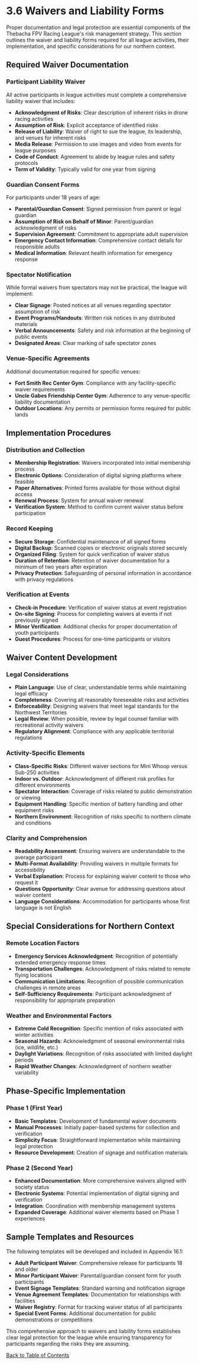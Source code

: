# 3.6 Waivers and Liability Forms

Proper documentation and legal protection are essential components of the Thebacha FPV Racing League's risk management strategy. This section outlines the waiver and liability forms required for all league activities, their implementation, and specific considerations for our northern context.

## Required Waiver Documentation

### Participant Liability Waiver

All active participants in league activities must complete a comprehensive liability waiver that includes:

- **Acknowledgment of Risks**: Clear description of inherent risks in drone racing activities
- **Assumption of Risk**: Explicit acceptance of identified risks
- **Release of Liability**: Waiver of right to sue the league, its leadership, and venues for inherent risks
- **Media Release**: Permission to use images and video from events for league purposes
- **Code of Conduct**: Agreement to abide by league rules and safety protocols
- **Term of Validity**: Typically valid for one year from signing

### Guardian Consent Forms

For participants under 18 years of age:

- **Parental/Guardian Consent**: Signed permission from parent or legal guardian
- **Assumption of Risk on Behalf of Minor**: Parent/guardian acknowledgment of risks
- **Supervision Agreement**: Commitment to appropriate adult supervision
- **Emergency Contact Information**: Comprehensive contact details for responsible adults
- **Medical Information**: Relevant health information for emergency response

### Spectator Notification

While formal waivers from spectators may not be practical, the league will implement:

- **Clear Signage**: Posted notices at all venues regarding spectator assumption of risk
- **Event Programs/Handouts**: Written risk notices in any distributed materials
- **Verbal Announcements**: Safety and risk information at the beginning of public events
- **Designated Areas**: Clear marking of safe spectator zones

### Venue-Specific Agreements

Additional documentation required for specific venues:

- **Fort Smith Rec Center Gym**: Compliance with any facility-specific waiver requirements
- **Uncle Gabes Friendship Center Gym**: Adherence to any venue-specific liability documentation
- **Outdoor Locations**: Any permits or permission forms required for public lands

## Implementation Procedures

### Distribution and Collection

- **Membership Registration**: Waivers incorporated into initial membership process
- **Electronic Options**: Consideration of digital signing platforms where feasible
- **Paper Alternatives**: Printed forms available for those without digital access
- **Renewal Process**: System for annual waiver renewal
- **Verification System**: Method to confirm current waiver status before participation

### Record Keeping

- **Secure Storage**: Confidential maintenance of all signed forms
- **Digital Backup**: Scanned copies or electronic originals stored securely
- **Organized Filing**: System for quick verification of waiver status
- **Duration of Retention**: Retention of waiver documentation for a minimum of two years after expiration
- **Privacy Protection**: Safeguarding of personal information in accordance with privacy regulations

### Verification at Events

- **Check-in Procedure**: Verification of waiver status at event registration
- **On-site Signing**: Process for completing waivers at events if not previously signed
- **Minor Verification**: Additional checks for proper documentation of youth participants
- **Guest Procedures**: Process for one-time participants or visitors

## Waiver Content Development

### Legal Considerations

- **Plain Language**: Use of clear, understandable terms while maintaining legal efficacy
- **Completeness**: Covering all reasonably foreseeable risks and activities
- **Enforceability**: Designing waivers that meet legal standards for the Northwest Territories
- **Legal Review**: When possible, review by legal counsel familiar with recreational activity waivers
- **Regulatory Alignment**: Compliance with any applicable territorial regulations

### Activity-Specific Elements

- **Class-Specific Risks**: Different waiver sections for Mini Whoop versus Sub-250 activities
- **Indoor vs. Outdoor**: Acknowledgment of different risk profiles for different environments
- **Spectator Interaction**: Coverage of risks related to public demonstration or viewing
- **Equipment Handling**: Specific mention of battery handling and other equipment risks
- **Northern Environment**: Recognition of risks specific to northern climate and conditions

### Clarity and Comprehension

- **Readability Assessment**: Ensuring waivers are understandable to the average participant
- **Multi-Format Availability**: Providing waivers in multiple formats for accessibility
- **Verbal Explanation**: Process for explaining waiver content to those who request it
- **Questions Opportunity**: Clear avenue for addressing questions about waiver content
- **Language Considerations**: Accommodation for participants whose first language is not English

## Special Considerations for Northern Context

### Remote Location Factors

- **Emergency Services Acknowledgment**: Recognition of potentially extended emergency response times
- **Transportation Challenges**: Acknowledgment of risks related to remote flying locations
- **Communication Limitations**: Recognition of possible communication challenges in remote areas
- **Self-Sufficiency Requirements**: Participant acknowledgment of responsibility for appropriate preparation

### Weather and Environmental Factors

- **Extreme Cold Recognition**: Specific mention of risks associated with winter activities
- **Seasonal Hazards**: Acknowledgment of seasonal environmental risks (ice, wildlife, etc.)
- **Daylight Variations**: Recognition of risks associated with limited daylight periods
- **Rapid Weather Changes**: Acknowledgment of northern weather variability

## Phase-Specific Implementation

### Phase 1 (First Year)

- **Basic Templates**: Development of fundamental waiver documents
- **Manual Processes**: Initially paper-based systems for collection and verification
- **Simplicity Focus**: Straightforward implementation while maintaining legal protection
- **Resource Development**: Creation of signage and notification materials

### Phase 2 (Second Year)

- **Enhanced Documentation**: More comprehensive waivers aligned with society status
- **Electronic Systems**: Potential implementation of digital signing and verification
- **Integration**: Coordination with membership management systems
- **Expanded Coverage**: Additional waiver elements based on Phase 1 experiences

## Sample Templates and Resources

The following templates will be developed and included in Appendix 16.1:

- **Adult Participant Waiver**: Comprehensive release for participants 18 and older
- **Minor Participant Waiver**: Parental/guardian consent form for youth participants
- **Event Signage Templates**: Standard warning and notification signage
- **Venue Agreement Templates**: Documentation for relationships with facilities
- **Waiver Registry**: Format for tracking waiver status of all participants
- **Special Event Forms**: Additional documentation for public demonstrations or competitions

This comprehensive approach to waivers and liability forms establishes clear legal protection for the league while ensuring transparency for participants regarding the risks they are assuming.

[Back to Table of Contents](contents.md)